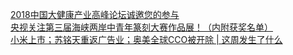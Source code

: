   
[2018中国大健康产业高峰论坛诚邀您的参与](http://www.dianyue.me/archives/689/oil9u6pl3l4y52u6/)  
[央视关注第三届海峡两岸中青年篆刻大赛作品展！（内附获奖名单）](http://www.dianyue.me/archives/450/6nwm58ddc29q54k1/)  
[小米上市；苏铭天重返广告业；奥美全球CCO被开除 | 这周发生了什么](http://www.dianyue.me/archives/714/3xjclh6rq7kmib5f/)